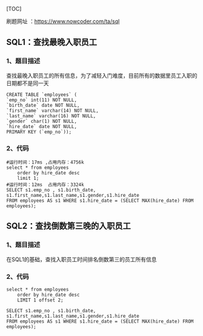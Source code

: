 [TOC]

刷题网址 ：https://www.nowcoder.com/ta/sql



## SQL1：查找最晚入职员工

### 1、题目描述

查找最晚入职员工的所有信息，为了减轻入门难度，目前所有的数据里员工入职的日期都不是同一天

```mysql
CREATE TABLE `employees` (
`emp_no` int(11) NOT NULL,
`birth_date` date NOT NULL,
`first_name` varchar(14) NOT NULL,
`last_name` varchar(16) NOT NULL,
`gender` char(1) NOT NULL,
`hire_date` date NOT NULL,
PRIMARY KEY (`emp_no`));
```

### 2、代码

```mysql
#运行时间：17ms ,占用内存：4756k
select * from employees
    order by hire_date desc
    limit 1; 
#运行时间：12ms  占用内存：3324k
SELECT s1.emp_no , s1.birth_date, s1.first_name,s1.last_name,s1.gender,s1.hire_date
FROM employees AS s1 WHERE s1.hire_date = (SELECT MAX(hire_date) FROM employees);    
```



## SQL2：查找倒数第三晚的入职员工

### 1、题目描述

在SQL1的基础，查找入职员工时间排名倒数第三的员工所有信息

### 2、代码

```mysql
select * from employees
    order by hire_date desc
    LIMIT 1 offset 2;
    
SELECT s1.emp_no , s1.birth_date, s1.first_name,s1.last_name,s1.gender,s1.hire_date
FROM employees AS s1 WHERE s1.hire_date = (SELECT MAX(hire_date) FROM employees);
```













